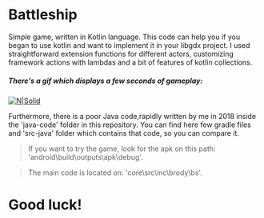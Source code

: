 # Battleship

Simple game, written in Kotlin language. This code can help you if you began to use kotlin and want to implement it in your libgdx project. I used straightforward extension functions for different actors, customizing framework actions with lambdas and a bit of features of kotlin collections. 

##### There's a gif which displays a few seconds of gameplay: 

[![N|Solid](https://media.giphy.com/media/Oj7zzxvniu3DwZw1a1/giphy.gif)](https://nodesource.om/products/nsolid)

  Furthermore, there is a poor Java code,rapidly written by me in 2018 inside the 'java-code' folder in this repository. You can find here  few gradle files and 'src-java' folder which contains that code, so you can compare it.

>If you want to try the game, look for the apk on this path: 
'android\build\outputs\apk\debug'. 

>The main code is located on: 
'core\src\inc\brody\bs'. 


# Good luck!
